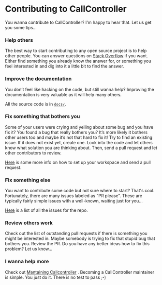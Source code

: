 Contributing to CallController
===============

You wanna contribute to CallController? I'm happy to hear that.
Let us get you some tips...

### Help others
The best way to start contributing to any open source project is to help other people.
You can answer questions on [Stack Overflow] if you want.
Either find something you already know the answer for, or something you feel interested in and
dig into it a little bit to find the answer.


### Improve the documentation
You don’t feel like hacking on the code, but still wanna help?
Improving the documentation is very valuable as it will help many others.

All the source code is in [`docs/`].


### Fix something that bothers you
Some of your users were crying and yelling about some bug and you have fix it?
You found a bug that really bothers you? It’s more likely it bothers other users too and maybe
it’s not that hard to fix it! Try to find an existing issue. If it does not exist yet, create one.
Look into the code and let others know what solution you are thinking about.
Then, send a pull request and let other contributors to review.

[Here](./making-changes.md) is some more info on how to set up your workspace and send a pull
request.


### Fix something else
You want to contribute some code but not sure where to start? That's cool. Fortunately,
there are many issues labeled as "PR please". These are typically fairly simple issues with
a well-known, waiting just for you...

[Here](https://github.com/justdevzero/callcontroller/issues?labels=PR+please&page=1&state=open) is a list
of all the issues for the repo.


### Review others work
Check out the list of outstanding pull requests if there is something you might be interested in.
Maybe somebody is trying to fix that stupid bug that bothers you. Review the PR.
Do you have any better ideas how to fix this problem? Let us know...

### I wanna help more
Check out [Mantaining Callcontroller](./mantain-callcontroller.md) . Becoming a CallController maintainer is simple.
You just do it. There is no test to pass ;-)

[Stack Overflow]: https://stackoverflow.com/questions/tagged/callcontroller
[`docs/`]: https://github.com/justdevzero/callcontroller/tree/master/docs

